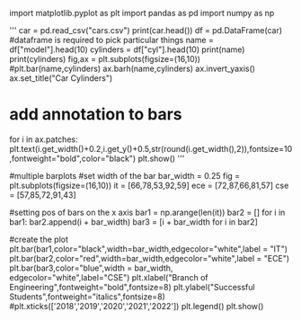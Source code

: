 import matplotlib.pyplot as plt
import pandas as pd
import numpy as np

'''
car = pd.read_csv("cars.csv")
print(car.head())
df = pd.DataFrame(car) #dataframe is required to pick particular things
name = df["model"].head(10)
cylinders = df["cyl"].head(10)
print(name)
print(cylinders)
fig,ax = plt.subplots(figsize=(16,10))
#plt.bar(name,cylinders)
ax.barh(name,cylinders)
ax.invert_yaxis()
ax.set_title("Car Cylinders") 
# add annotation to bars
for i in ax.patches:
    plt.text(i.get_width()+0.2,i.get_y()+0.5,str(round(i.get_width(),2)),fontsize=10,fontweight="bold",color="black")
plt.show()
'''

#multiple barplots
#set width of the bar
bar_width = 0.25
fig = plt.subplots(figsize=(16,10))
it = [66,78,53,92,59]
ece = [72,87,66,81,57]
cse = [57,85,72,91,43]

#setting pos of bars on the x axis
bar1 = np.arange(len(it))
bar2 = []
for i in bar1:
    bar2.append(i + bar_width)
bar3 = [i + bar_width for i in bar2]

#create the plot
plt.bar(bar1,color="black",width=bar_width,edgecolor="white",label = "IT")
plt.bar(bar2,color="red",width=bar_width,edgecolor="white",label = "ECE")
plt.bar(bar3,color="blue",width = bar_width, edgecolor="white",label="CSE")
plt.xlabel("Branch of Engineering",fontweight="bold",fontsize=8)
plt.ylabel("Successful Students",fontweight="italics",fontsize=8)
#plt.xticks(['2018','2019','2020','2021','2022'])
plt.legend()
plt.show()

